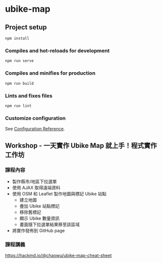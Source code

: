 # ubike-map

## Project setup
```
npm install
```

### Compiles and hot-reloads for development
```
npm run serve
```

### Compiles and minifies for production
```
npm run build
```

### Lints and fixes files
```
npm run lint
```

### Customize configuration
See [Configuration Reference](https://cli.vuejs.org/config/).

## Workshop - 一天實作 Ubike Map 就上手！程式實作工作坊

### 課程內容
- 製作縣市/地區下拉選單
- 使用 AJAX 取得遠端資料
- 使用 OSM 和 Leaflet 製作地圖與標記 Ubike 站點
    - 建立地圖
    - 疊加 Ubike 站點標記
    - 移除舊標記
    - 顯示 Ubike 數量資訊
    - 畫面隨下拉選單結果移至該區域
- 將實作發佈到 GitHub page

### 課程講義
https://hackmd.io/@chaowu/ubike-map-cheat-sheet